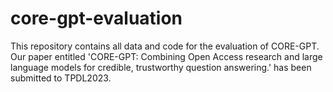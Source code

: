 # core-gpt-evaluation

This repository contains all data and code for the evaluation of CORE-GPT. Our paper entitled 'CORE-GPT: Combining Open Access research and large language models for credible, trustworthy question answering.' has been submitted to TPDL2023. 
